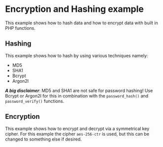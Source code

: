 # Encryption and Hashing example
This example shows how to hash data and how to encrypt data with built in PHP functions.
## Hashing
This example shows how to hash by using various techniques namely:
- MD5
- SHA1
- Bcrypt
- Argon2I

_**A big disclaimer**_: MD5 and SHA1 are not safe for password hashing! Use Bcrypt or Argon2I for this in combination with the `password_hash()` and `password_verify()` functions. 

## Encryption
This example shows how to encrypt and decrypt via a symmetrical key cipher. For this example the cipher `aes-256-ctr` is used, but this can be changed to something else if desired.
